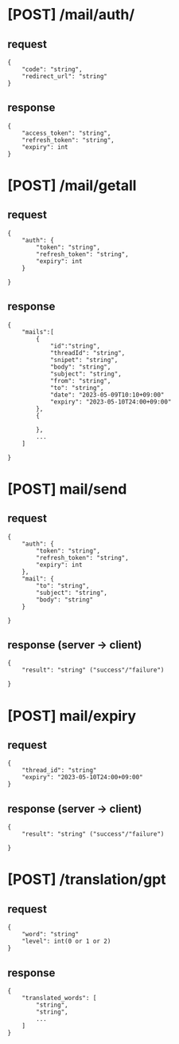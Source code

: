 # [POST] /mail/auth/

## request
```
{
    "code": "string",
    "redirect_url": "string"
}
```

## response
```
{
    "access_token": "string",
    "refresh_token": "string",
    "expiry": int
}
```

# [POST] /mail/getall

## request

```
{
    "auth": {
        "token": "string",
        "refresh_token": "string",
        "expiry": int
    }

}
```

## response
```
{ 
    "mails":[
        {   
            "id":"string",
            "threadId": "string",
            "snipet": "string",
            "body": "string",
            "subject": "string",
            "from": "string",
            "to": "string",
            "date": "2023-05-09T10:10+09:00"
            "expiry": "2023-05-10T24:00+09:00"
        },
        {

        },
        ...
    ]

}
```
# [POST] mail/send

## request
```
{
    "auth": {
        "token": "string",
        "refresh_token": "string",
        "expiry": int
    },
    "mail": {
        "to": "string",
        "subject": "string",
        "body": "string"
    }

}
```

## response (server -> client)
```
{ 
    "result": "string" ("success"/"failure")
    
}
```

# [POST] mail/expiry

## request
```
{
    "thread_id": "string"
    "expiry": "2023-05-10T24:00+09:00"
}
```

## response (server -> client)
```
{ 
    "result": "string" ("success"/"failure")
    
}
```


# [POST] /translation/gpt

## request

```
{
    "word": "string"
    "level": int(0 or 1 or 2)
}
```

## response

```
{
    "translated_words": [
        "string",
        "string",
        ...
    ]
}
```
